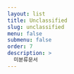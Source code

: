 ```yaml
---
layout: list
title: Unclassified
slug: unclassified
menu: false
submenu: false
order: 7
description: >
  미분류문서
---
```

